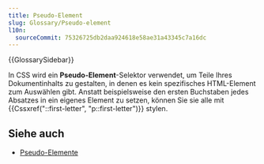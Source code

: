 ```yaml
---
title: Pseudo-Element
slug: Glossary/Pseudo-element
l10n:
  sourceCommit: 75326725db2daa924618e58ae31a43345c7a16dc
---
```


{{GlossarySidebar}}

In CSS wird ein **Pseudo-Element**-Selektor verwendet, um Teile Ihres Dokumentinhalts zu gestalten, in denen es kein spezifisches HTML-Element zum Auswählen gibt. Anstatt beispielsweise den ersten Buchstaben jedes Absatzes in ein eigenes Element zu setzen, können Sie sie alle mit {{Cssxref("::first-letter", "p::first-letter")}} stylen.

## Siehe auch

- [Pseudo-Elemente](/de/docs/Web/CSS/Pseudo-elements)
